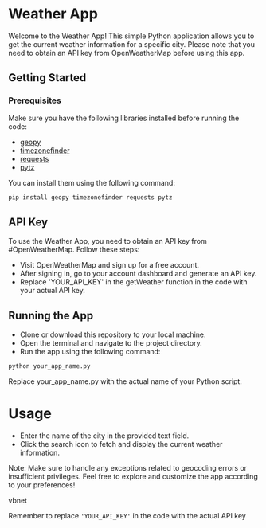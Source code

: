 # Weather App

Welcome to the Weather App! This simple Python application allows you to get the current weather information for a specific city. Please note that you need to obtain an API key from OpenWeatherMap before using this app.

## Getting Started

### Prerequisites

Make sure you have the following libraries installed before running the code:

- [geopy](https://geopy.readthedocs.io/en/stable/#)
- [timezonefinder](https://pypi.org/project/timezonefinder/)
- [requests](https://docs.python-requests.org/en/latest/)
- [pytz](https://pythonhosted.org/pytz/)

You can install them using the following command:

```bash
pip install geopy timezonefinder requests pytz
```


## API Key
To use the Weather App, you need to obtain an API key from #OpenWeatherMap. Follow these steps:

- Visit OpenWeatherMap and sign up for a free account.
- After signing in, go to your account dashboard and generate an API key.
- Replace 'YOUR_API_KEY' in the getWeather function in the code with your actual API key.


## Running the App
- Clone or download this repository to your local machine.
- Open the terminal and navigate to the project directory.
- Run the app using the following command:


```bash
python your_app_name.py
```
Replace your_app_name.py with the actual name of your Python script.

# Usage
- Enter the name of the city in the provided text field.
- Click the search icon to fetch and display the current weather information.

Note: Make sure to handle any exceptions related to geocoding errors or insufficient privileges.
Feel free to explore and customize the app according to your preferences!

vbnet

Remember to replace `'YOUR_API_KEY'` in the code with the actual API key
